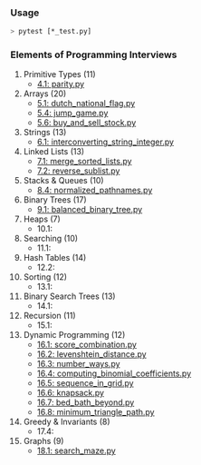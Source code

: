 ### Usage
```bash
> pytest [*_test.py]
```

### Elements of Programming Interviews

1. Primitive Types (11)
    * [4.1: parity.py](./parity.py)
2. Arrays (20)
    * [5.1: dutch_national_flag.py](./dutch_national_flag.py)
    * [5.4: jump_game.py](./jump_game.py)
    * [5.6: buy_and_sell_stock.py](./buy_and_sell_stock.py)
3. Strings (13)
    * [6.1: interconverting_string_integer.py](./interconverting_string_integer.py)
4. Linked Lists (13)
    * [7.1: merge_sorted_lists.py](./merge_sorted_lists.py)
    * [7.2: reverse_sublist.py](./reverse_sublist.py)
5. Stacks & Queues (10)
    * [8.4: normalized_pathnames.py](./normalized_pathnames.py)
6. Binary Trees (17)
    * [9.1: balanced_binary_tree.py](./balanced_binary_tree.py)
7. Heaps (7)
    * 10.1:
8. Searching (10)
    * 11.1:
9. Hash Tables (14)
    * 12.2:
10. Sorting (12)
    * 13.1:
11. Binary Search Trees (13)
    * 14.1:
12. Recursion (11)
    * 15.1:
13. Dynamic Programming (12)
    * [16.1: score_combination.py](./score_combination.py)
    * [16.2: levenshtein_distance.py](./levenshtein_distance.py)
    * [16.3: number_ways.py](./number_ways.py)
    * [16.4: computing_binomial_coefficients.py](./computing_binomial_coefficients.py)
    * [16.5: sequence_in_grid.py](./sequence_in_grid.py)
    * [16.6: knapsack.py](./knapsack.py)
    * [16.7: bed_bath_beyond.py](./bed_bath_beyond.py)
    * [16.8: minimum_triangle_path.py](./minimum_triangle_path.py)
14. Greedy & Invariants (8)
    * 17.4:
15. Graphs (9)
    * [18.1: search_maze.py](./search_maze.py)
